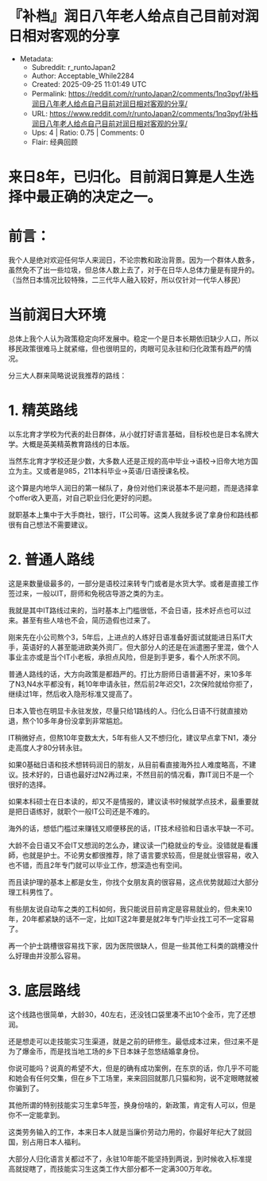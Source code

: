 # 『补档』润日八年老人给点自己目前对润日相对客观的分享

- Metadata:
  - Subreddit: r_runtoJapan2
  - Author: Acceptable_While2284
  - Created: 2025-09-25 11:01:49 UTC
  - Permalink: https://reddit.com/r/runtoJapan2/comments/1nq3pyf/补档润日八年老人给点自己目前对润日相对客观的分享/
  - URL: https://www.reddit.com/r/runtoJapan2/comments/1nq3pyf/补档润日八年老人给点自己目前对润日相对客观的分享/
  - Ups: 4 | Ratio: 0.75 | Comments: 0
  - Flair: 经典回顾


# 来日8年，已归化。目前润日算是人生选择中最正确的决定之一。

# 前言：

我个人是绝对欢迎任何华人来润日，不论宗教和政治背景。因为一个群体人数多，虽然免不了出一些垃圾，但总体人数上去了，对于在日华人总体力量是有提升的。（当然日本情况比较特殊，二三代华人融入较好，所以仅针对一代华人移民）

# 当前润日大环境

总体上我个人认为政策稳定向坏发展中。稳定一个是日本长期依旧缺少人口，所以移民政策很难马上就紧缩，但也很明显的，肉眼可见永驻和归化政策有趋严的情况。

分三大人群来简略说说我推荐的路线：

# 1. 精英路线

以东北育才学校为代表的赴日群体，从小就打好语言基础，目标校也是日本名牌大学。大概是英美精英教育路线的日本版。

当然东北育才学校还是少数，大多数人还是正规的高中毕业-\>语校-\>旧帝大地方国立为主。又或者是985，211本科毕业-\>英语/日语授课名校。

这个算是内地华人润日的第一梯队了，身份对他们来说基本不是问题，而是选择拿个offer收入更高，对自己职业归化更好的问题。

就职基本上集中于大手商社，银行，IT公司等。这类人我就多说了拿身份和路线都很有自己想法不需要建议。

# 2. 普通人路线

这是来数量级最多的，一部分是语校过来转专门或者是水货大学。或者是直接工作签过来，一般以IT，厨师和免税店导游之类的为主。

我就是其中IT路线过来的，当时基本上门槛很低，不会日语，技术好点也可以过来。甚至有些人啥也不会，简历造假也过来了。

刚来先在小公司熬个3，5年后，上进点的人练好日语准备好面试就能进日系IT大手，英语好的人甚至能进欧美外资厂。但大部分人的还是在派遣圈子里混，做个人事业主亦或是当个IT小老板，承担点风险，但是到手更多，看个人所求不同。

普通人路线的话，大方向政策是都趋严的。打比方厨师日语普遍不好，来10多年了N3,N4水平都没有，耗10年申请永驻，然后前2年迟交1，2次保险就给你拒了，继续过1年，然后收入隐形标准又提高了。

日本入管也在明显卡永驻发放，尽量只给1路线的人。归化么日语不行就直接劝退，熬个10多年身份没拿到非常尴尬。

IT稍微好点，但熬10年变数太大，5年有些人又不想归化，建议早点拿下N1，凑分走高度人才80分转永驻。

如果0基础日语和技术想转码润日的朋友，从目前看直接海外拉人难度略高，不建议。技术好的，日语也最好过N2再过来，不然目前的情况看，靠IT润日不是一个很好的选择。

如果本科硕士在日本读的，却又不是情报的，建议读书时候就学点技术，最重要就是把日语练好，就职个一般IT公司还是不难的。

海外的话，想低门槛过来赚钱又顺便移民的话，IT技术经验和日语水平缺一不可。

大龄不会日语又不会IT又想润的怎么办，建议读一门稳就业的专业。没错就是看護師，也就是护士。不论男女都很推荐，除了语言要求较高，但是就业很容易，收入也不错，而且2年专门就可以毕业工作，想深造也有空间。

而且读护理的基本上都是女生，你找个女朋友真的很容易，这点优势就超过大部分理工科男性了。

有些朋友说自动车之类的工科如何，我只能说目前肯定是容易就业的，但未来10年，20年都紧缺的话不一定，比如IT这2年要是就2年专门毕业找工可不一定容易了。

再一个护士跳槽很容易找下家，因为医院很缺人，但是一些其他工科类的跳槽没什么好理由并没那么容易。

# 3. 底层路线

这个线路也很简单，大龄30，40左右，还没钱口袋里凑不出10个金币，完了还想润。

还是想走可以走技能实习生渠道，就是之前的研修生。最低成本过来，但过来不是为了爆金币，而是找当地工场的乡下日本妹子忽悠结婚拿身份。

你说可能吗？说真的希望不大，但是的确有成功案例，在东京的话，你几乎不可能和她会有任何交集，但在乡下工场里，来来回回就那几只猫和狗，说不定眼瞎就被你骗到了。

其他所谓的特别技能实习生拿5年签，换身份啥的，新政策，肯定有人可以，但是你不一定能拿到。

这类劳务输入的工作，本来日本人就是当廉价劳动力用的，你最好年纪大了就回国，别占用日本人福利。

大部分人归化语言关都过不了，永驻10年能不能坚持到两说，到时候收入标准提高就捉瞎了，而技能实习生这类工作大部分都不一定满300万年收。

